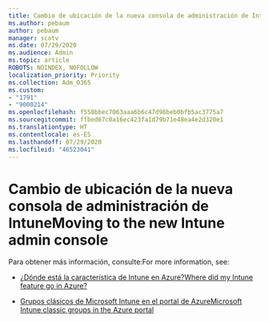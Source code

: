 ```yaml
---
title: Cambio de ubicación de la nueva consola de administración de Intune
ms.author: pebaum
author: pebaum
manager: scotv
ms.date: 07/29/2020
ms.audience: Admin
ms.topic: article
ROBOTS: NOINDEX, NOFOLLOW
localization_priority: Priority
ms.collection: Adm_O365
ms.custom:
- "1791"
- "9000214"
ms.openlocfilehash: f558bbec7063aaa6b6c47d98beb0bfb5ac3775a7
ms.sourcegitcommit: ffbed67c0a16ec423fa1d79b71e48ea4e2d320e1
ms.translationtype: HT
ms.contentlocale: es-ES
ms.lasthandoff: 07/29/2020
ms.locfileid: "46523041"
---
```

# <a name="moving-to-the-new-intune-admin-console"></a><span data-ttu-id="0ae25-102">Cambio de ubicación de la nueva consola de administración de Intune</span><span class="sxs-lookup"><span data-stu-id="0ae25-102">Moving to the new Intune admin console</span></span>

<span data-ttu-id="0ae25-103">Para obtener más información, consulte:</span><span class="sxs-lookup"><span data-stu-id="0ae25-103">For more information, see:</span></span>

- [<span data-ttu-id="0ae25-104">¿Dónde está la característica de Intune en Azure?</span><span class="sxs-lookup"><span data-stu-id="0ae25-104">Where did my Intune feature go in Azure?</span></span>](https://docs.microsoft.com/intune/ui-changes)

- [<span data-ttu-id="0ae25-105">Grupos clásicos de Microsoft Intune en el portal de Azure</span><span class="sxs-lookup"><span data-stu-id="0ae25-105">Microsoft Intune classic groups in the Azure portal</span></span>](https://docs.microsoft.com/intune/groups-get-started)